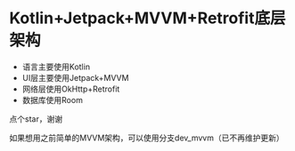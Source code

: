 # Kotlin+Jetpack+MVVM+Retrofit底层架构

- 语言主要使用Kotlin
- UI层主要使用Jetpack+MVVM
- 网络层使用OkHttp+Retrofit
- 数据库使用Room

点个star，谢谢

如果想用之前简单的MVVM架构，可以使用分支dev_mvvm（已不再维护更新）
